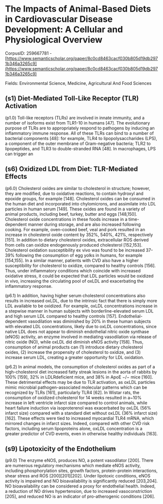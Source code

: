 # The Impacts of Animal-Based Diets in Cardiovascular Disease Development: A Cellular and Physiological Overview

CorpusID: 259667781 - [https://www.semanticscholar.org/paper/8c0cd8463cacf030b805d19db2971b346a3265c9](https://www.semanticscholar.org/paper/8c0cd8463cacf030b805d19db2971b346a3265c9)

Fields: Environmental Science, Medicine, Agricultural And Food Sciences

## (s1) Diet-Mediated Toll-Like Receptor (TLR) Activation
(p1.0) Toll-like receptors (TLRs) are involved in innate immunity, and a number of isoforms exist from TLR1-10 in humans [47]. The evolutionary purpose of TLRs are to appropriately respond to pathogens by inducing an inflammatory immune response. All of these TLRs can bind to a number of bacterial components [48]: for example, TLR4 to lipopolysaccharides (LPS), a component of the outer membrane of Gram-negative bacteria; TLR2 to lipopeptides, and TLR3 to double-stranded RNA [48]. In macrophages, LPS can trigger an 
## (s6) Oxidized LDL from Diet: TLR-Mediated Effects
(p6.0) Cholesterol oxides are similar to cholesterol in structure; however, they are modified, due to oxidative reactions, to contain hydroxyl and epoxide groups, for example [148]. Cholesterol oxides can be consumed in the human diet and incorporated into chylomicrons, and assimilate into LDL particles in human serum [149]. These oxides are found in a variety of animal products, including beef, turkey, butter and eggs [148,150]. Cholesterol oxide concentrations in these foods increase in a time-dependent manner during storage, and are also increased following cooking. For example, oven-cooked beef, veal and pork resulted in an increase in cholesterol oxide content by 352%, 540%, 421%, respectively [151]. In addition to dietary cholesterol oxides, extracellular ROS derived from cells can oxidize endogenously produced cholesterol [152,153]. Cholesterol oxidation susceptibility ex vivo was found to be increased 37-39% following the consumption of egg yolks in humans, for example [154,155]. In a similar manner, patients with CVD also have a higher susceptibility for cholesterol to oxidize, compared to healthy controls [156]. Thus, under inflammatory conditions which coincide with increased oxidative stress, it could be expected that LDL particles would be oxidized in vivo, increasing the circulating pool of oxLDL and exacerbating the inflammatory response.

(p6.1) In addition, having higher serum cholesterol concentrations also results in increased oxLDL, due to the intrinsic fact that there is simply more LDL available to be oxidized. For example, oxLDL concentrations increase in a stepwise manner in human subjects with borderline-elevated serum LDL and high serum LDL compared to healthy controls [157]. Endothelial-dependent vasodilation was diminished by 20% in these human subjects with elevated LDL concentrations, likely due to oxLDL concentrations, since native LDL does not appear to diminish endothelial nitric oxide synthase (eNOS) activity, an enzyme involved in mediating vasodilation via release of nitric oxide (NO), while oxLDL did diminish eNOS activity [158]. Thus, consumption of animal products can (1) introduce dietary cholesterol oxides, (2) increase the propensity of cholesterol to oxidize, and (3) increase serum LDL, creating a greater opportunity for LDL oxidation.

(p6.2) In animal models, the consumption of cholesterol oxides as part of a high-cholesterol diet increased fatty streak lesions in the aorta of rabbits by 100% [159], 32% in LDLRdeficient mice, and 38% in ApoE −/− mice [160]. These detrimental effects may be due to TLR activation, as oxLDL particles mimic microbial pathogen-associated molecular patterns which can be recognized by TLRs [161], particularly TLR4 [62]. In Wistar rats, the consumption of oxidized cholesterol for 14 weeks resulted in a~10% increase in left ventricle infarct size compared to control animals, while heart failure induction via isoproterenol was exacerbated by oxLDL (56% infarct size) compared with a standard diet without oxLDL (36% infarct size) [162]. These effects were tied to increased myocardial TLR4 mRNA, which mirrored changes in infarct sizes. Indeed, compared with other CVD risk factors, including serum lipoproteins alone, oxLDL concentration is a greater predictor of CVD events, even in otherwise healthy individuals [163].
## (s9) Lipotoxicity of the Endothelium
(p9.0) The enzyme eNOS, produces NO, a potent vasodilator [200]. There are numerous regulatory mechanisms which mediate eNOS activity, including phosphorylation sites, growth factors, protein-protein interactions, shear stress and ROS [200][201][202]. Under lipotoxic conditions, eNOS activity is impaired and NO bioavailability is significantly reduced [203,204]. NO bioavailability can be considered a proxy for endothelial health. Indeed, a reduction of NO drives hypertension, due to increased vasoconstriction [205], and reduced NO is an indicator of pro-atherogenic conditions [206].
